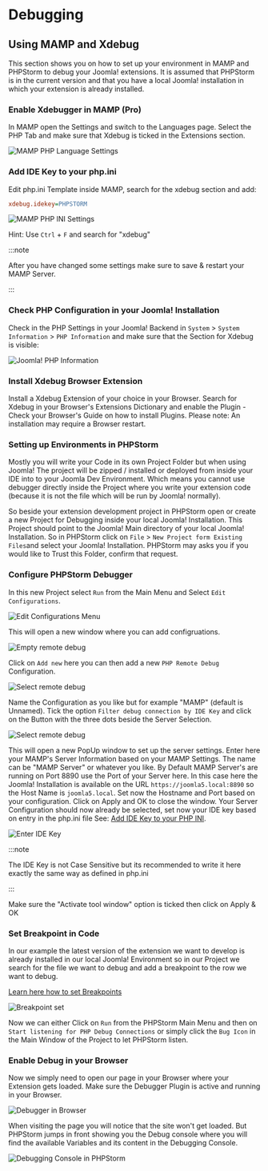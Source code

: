 Debugging
========

## Using MAMP and Xdebug

This section shows you on how to set up your environment in MAMP and PHPStorm to debug your Joomla! extensions.
It is assumed that PHPStorm is in the current version and that you have a local Joomla! installation in which your
extension is already installed.

### Enable Xdebugger in MAMP (Pro)

In MAMP open the Settings and switch to the Languages page. Select the PHP Tab and make sure that Xdebug is ticked in
the Extensions section.

![MAMP PHP Language Settings](./assets/mamp_language_settings.png)

### Add IDE Key to your php.ini

Edit php.ini Template inside MAMP, search for the xdebug section and add:

```ini php.ini
xdebug.idekey=PHPSTORM
```

![MAMP PHP INI Settings](./assets/php_ini_setup.png)

Hint: Use `Ctrl` + `F` and search for "xdebug"

:::note

After you have changed some settings make sure to save & restart your MAMP Server.

:::

### Check PHP Configuration in your Joomla! Installation

Check in the PHP Settings in your Joomla! Backend in `System` > `System Information` > `PHP
Information` and make sure that the Section for Xdebug is visible:

![Joomla! PHP Information](./assets/xdebug_top.jpg)

### Install Xdebug Browser Extension

Install a Xdebug Extension of your choice in your Browser. Search for Xdebug in your Browser's Extensions Dictionary
and enable the Plugin - Check your Browser's Guide on how to install Plugins. Please note: An installation may require
a Browser restart.

### Setting up Environments in PHPStorm

Mostly you will write your Code in its own Project Folder but when using Joomla! The project will be zipped / installed
or deployed from inside your IDE into to your Joomla Dev Environment. Which means you cannot use debugger directly
inside the Project where you write your extension code (because it is not the file which will be run by Joomla!
normally).

So beside your extension development project in PHPStorm open or create a new Project for Debugging inside your local
Joomla! Installation. This Project should point to the Joomla! Main directory of your local Joomla! Installation. So in
PHPStorm click on `File` > `New Project form Existing Files`and select your Joomla! Installation. PHPStorm may asks you
if you would like to Trust this Folder, confirm that request.

### Configure PHPStorm Debugger

In this new Project select `Run` from the Main Menu and Select `Edit Configurations`.

![Edit Configurations Menu](./assets/run_edit_configurations.png)

This will open a new window where you can add configruations.

![Empty remote debug](./assets/empty_run_debug_config.png)

Click on `Add new` here you can then add a new `PHP Remote Debug` Configuration.

![Select remote debug](./assets/select_php_remote_debug.png)

Name the Configuration as you like but for example "MAMP" (default is Unnamed).
Tick the option `Filter debug connection by IDE Key` and click on the Button with the three dots beside the Server
Selection.

![Select remote debug](./assets/start_configuration.png)

This will open a new PopUp window to set up the server settings. Enter here your MAMP's Server Information based on your
MAMP Settings.
The name can be "MAMP Server" or whatever you like. By Default MAMP Server's are running on Port 8890 use the Port of
your Server here. In this case here the Joomla! Installation is available on the URL `https://joomla5.local:8890` so the
Host Name is `joomla5.local`. Set now the Hostname and Port based on your configuration.
Click on Apply and OK to close the window. Your Server Configuration should now already be selected, set now your IDE
key based on entry in the php.ini file See: [Add IDE Key to your PHP INI](#add-ide-key-to-your-phpini).

![Enter IDE Key](./assets/edit_mamp_server_settings_phpstorm.png)

:::note

The IDE Key is not Case Sensitive but its recommended to write it here exactly the same way as defined in php.ini

:::

Make sure the "Activate tool window" option is ticked then click on Apply & OK

### Set Breakpoint in Code

In our example the latest version of the extension we want to develop is already installed in our local Joomla!
Environment so in our Project we search for the file we want to debug and add a breakpoint to the row we want to debug.

[Learn here how to set Breakpoints](https://www.jetbrains.com/help/phpstorm/using-breakpoints.html#set-breakpoints)

![Breakpoint set](./assets/add_breakpoint.png)

Now we can either Click on `Run` from the PHPStorm Main Menu and then on `Start listening for PHP Debug Connections` or
simply click the `Bug Icon` in the Main Window of the Project to let PHPStorm listen.

### Enable Debug in your Browser

Now we simply need to open our page in your Browser where your Extension gets loaded. Make sure the Debugger Plugin is
active and running in your Browser.

![Debugger in Browser](./assets/enable_debug_inBrowser.png)

When visiting the page you will notice that the site won't get loaded. But PHPStorm jumps in front showing you the Debug
console where you will find the available Variables and its content in the Debugging Console.

![Debugging Console in PHPStorm](./assets/debug_console.png)






















